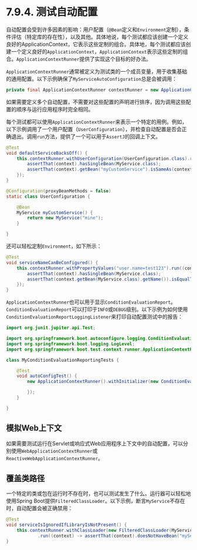 # 7.9.4. 测试自动配置

自动配置会受到许多因素的影响：用户配置（`@Bean`定义和`Environment`定制），条件评估（特定库的存在性），以及其他。具体地说，每个测试都应该创建一个定义良好的ApplicationContext，它表示这些定制的组合。具体地，每个测试都应该创建一个定义良好的`ApplicationContext`，`ApplicationContext`表示这些定制的组合。`ApplicationContextRunner`提供了实现这个目标的好办法。

`ApplicationContextRunner`通常被定义为测试类的一个成员变量，用于收集基础的通用配置。以下示例确保了`MyServiceAutoConfiguration`总是会被调用：

```java
private final ApplicationContextRunner contextRunner = new ApplicationContextRunner().withConfiguration(AutoConfigurations.of(MyServiceAutoConfiguration.class));
```

<univ-note type="note">

如果需要定义多个自动配置，不需要对这些配置的声明进行排序，因为调用这些配置的顺序与运行应用程序时完全相同。

</univ-note>

每个测试都可以使用`ApplicationContextRunner`来表示一个特定的用例。例如，以下示例调用了一个用户配置（`UserConfiguration`），并检查自动配置是否会正确退出。调用`run`方法，提供了一个可以用于`AssertJ`的回调上下文。

```java
@Test
void defaultServiceBacksOff() {
    this.contextRunner.withUserConfiguration(UserConfiguration.class).run((context) -> {
        assertThat(context).hasSingleBean(MyService.class);
        assertThat(context).getBean("myCustomService").isSameAs(context.getBean(MyService.class));
    });
}

@Configuration(proxyBeanMethods = false)
static class UserConfiguration {

    @Bean
    MyService myCustomService() {
        return new MyService("mine");
    }

}
```

还可以轻松定制`Environment`，如下所示：

```java
@Test
void serviceNameCanBeConfigured() {
    this.contextRunner.withPropertyValues("user.name=test123").run((context) -> {
        assertThat(context).hasSingleBean(MyService.class);
        assertThat(context.getBean(MyService.class).getName()).isEqualTo("test123");
    });
}
```

`ApplicationContextRunner`也可以用于显示`ConditionEvaluationReport`。`ConditionEvaluationReport`可以打印于`INFO`或`DEBUG`级别。以下示例为如何使用`ConditionEvaluationReportLoggingListener`来打印自动配置测试中的报告：

```java
import org.junit.jupiter.api.Test;

import org.springframework.boot.autoconfigure.logging.ConditionEvaluationReportLoggingListener;
import org.springframework.boot.logging.LogLevel;
import org.springframework.boot.test.context.runner.ApplicationContextRunner;

class MyConditionEvaluationReportingTests {

    @Test
    void autoConfigTest() {
        new ApplicationContextRunner().withInitializer(new ConditionEvaluationReportLoggingListener(LogLevel.INFO)).run((context) -> {

        });
    }

}
```

## 模拟Web上下文

如果需要测试运行在Servlet或响应式Web应用程序上下文中的自动配置，可以分别使用`WebApplicationContextRunner`或`ReactiveWebApplicationContextRunner`。

## 覆盖类路径

一个特定的类或包在运行时不存在时，也可以测试发生了什么。运行器可以轻松地使用Spring Boot提供`FilteredClassLoader`。以下示例，断言`MyService`不存在时，自动配置会被正确禁用：

```java
@Test
void serviceIsIgnoredIfLibraryIsNotPresent() {
    this.contextRunner.withClassLoader(new FilteredClassLoader(MyService.class))
            .run((context) -> assertThat(context).doesNotHaveBean("myService"));
}
```
